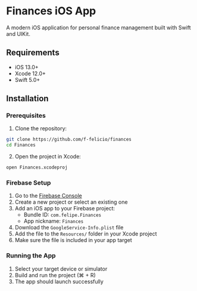 # Finances iOS App

A modern iOS application for personal finance management built with Swift and UIKit.

## Requirements

- iOS 13.0+
- Xcode 12.0+
- Swift 5.0+

## Installation

### Prerequisites

1. Clone the repository:
```bash
git clone https://github.com/f-felicio/finances
cd Finances
```

2. Open the project in Xcode:
```bash
open Finances.xcodeproj
```

### Firebase Setup

1. Go to the [Firebase Console](https://console.firebase.google.com/)
2. Create a new project or select an existing one
3. Add an iOS app to your Firebase project:
   - Bundle ID: `com.felipe.Finances`
   - App nickname: `Finances`
4. Download the `GoogleService-Info.plist` file
5. Add the file to the `Resources/` folder in your Xcode project
6. Make sure the file is included in your app target

### Running the App

1. Select your target device or simulator
2. Build and run the project (⌘ + R)
3. The app should launch successfully

